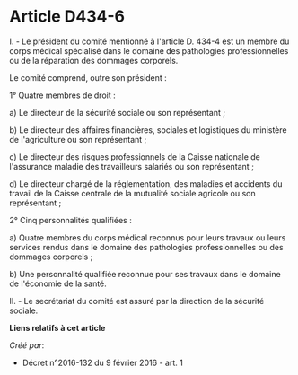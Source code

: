 # Article D434-6

I. - Le président du comité mentionné à l'article D. 434-4 est un membre du corps médical spécialisé dans le domaine des
pathologies professionnelles ou de la réparation des dommages corporels.

Le comité comprend, outre son président :

1° Quatre membres de droit :

a) Le directeur de la sécurité sociale ou son représentant ;

b) Le directeur des affaires financières, sociales et logistiques du ministère de l'agriculture ou son représentant ;

c) Le directeur des risques professionnels de la Caisse nationale de l'assurance maladie des travailleurs salariés ou son
représentant ;

d) Le directeur chargé de la réglementation, des maladies et accidents du travail de la Caisse centrale de la mutualité
sociale agricole ou son représentant ;

2° Cinq personnalités qualifiées :

a) Quatre membres du corps médical reconnus pour leurs travaux ou leurs services rendus dans le domaine des pathologies
professionnelles ou des dommages corporels ;

b) Une personnalité qualifiée reconnue pour ses travaux dans le domaine de l'économie de la santé.

II. - Le secrétariat du comité est assuré par la direction de la sécurité sociale.

**Liens relatifs à cet article**

_Créé par_:

  - Décret n°2016-132 du 9 février 2016 - art. 1
